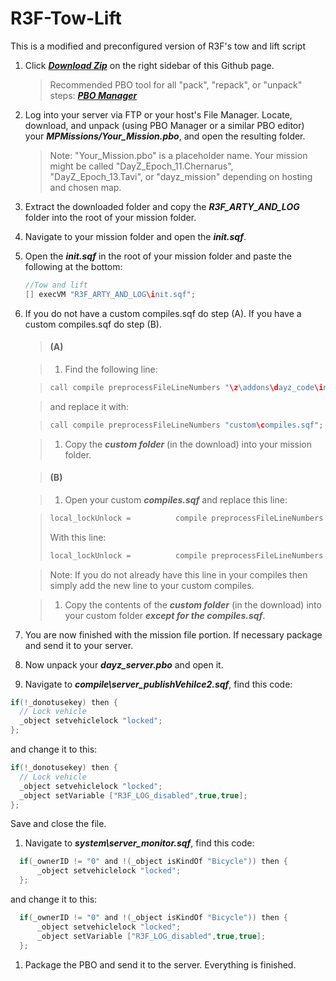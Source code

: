 R3F-Tow-Lift
============

This is a modified and preconfigured version of R3F's tow and lift script

1. Click ***[Download Zip](https://github.com/noxsicarius/R3F-Tow-Lift/archive/master.zip)*** on the right sidebar of this Github page.

	> Recommended PBO tool for all "pack", "repack", or "unpack" steps: ***[PBO Manager](http://www.armaholic.com/page.php?id=16369)***

1. Log into your server via FTP or your host's File Manager. Locate, download, and unpack (using PBO Manager or a similar PBO editor) your ***MPMissions/Your_Mission.pbo***, and open the resulting folder.
 
	> Note: "Your_Mission.pbo" is a placeholder name. Your mission might be called "DayZ_Epoch_11.Chernarus", "DayZ_Epoch_13.Tavi", or "dayz_mission" depending on hosting and chosen map.

1. Extract the downloaded folder and copy the ***R3F_ARTY_AND_LOG*** folder into the root of your mission folder.
1. Navigate to your mission folder and open the ***init.sqf***.
1. Open the ***init.sqf*** in the root of your mission folder and paste the following at the bottom:
	
	~~~~java
	//Tow and lift
	[] execVM "R3F_ARTY_AND_LOG\init.sqf";
	~~~~

1. If you do not have a custom compiles.sqf do step (A). If you have a custom compiles.sqf do step (B).
	   
	> #### (A)

	> 1. Find the following line:
	
	>  	~~~~java
	>	call compile preprocessFileLineNumbers "\z\addons\dayz_code\init\compiles.sqf";
	>	~~~~
	  
	>  	and replace it with:
	  
	>  	~~~~java
	>  	call compile preprocessFileLineNumbers "custom\compiles.sqf";
	>  	~~~~
	
	> 1. Copy the ***custom folder*** (in the download) into your mission folder.
	
	> #### (B)

	> 1. Open your custom ***compiles.sqf*** and replace this line:

	> 	~~~~java
	>	local_lockUnlock =			compile preprocessFileLineNumbers "\z\addons\dayz_code\compile\local_lockUnlock.sqf";
	> 	~~~~
	> With this line:
	> 	~~~~java
	>	local_lockUnlock =			compile preprocessFileLineNumbers "custom\local_lockUnlock.sqf";
	> 	~~~~
	
	> 	Note: If you do not already have this line in your compiles then simply add the new line to your custom compiles.
	
	> 1. Copy the contents of the ***custom folder*** (in the download) into your custom folder ***except for the compiles.sqf***.


  
1. You are now finished with the mission file portion. If necessary package and send it to your server.
1. Now unpack your ***dayz_server.pbo*** and open it.
1. Navigate to ***compile\server_publishVehilce2.sqf***, find this code:

  ~~~~java
  if(!_donotusekey) then {
    // Lock vehicle
    _object setvehiclelock "locked";
  };
  ~~~~
  
  and change it to this:
  
  ~~~~java
  if(!_donotusekey) then {
    // Lock vehicle
    _object setvehiclelock "locked";
    _object setVariable ["R3F_LOG_disabled",true,true];
  };
  ~~~~
  
  Save and close the file.
  
1. Navigate to ***system\server_monitor.sqf***, find this code:

  ~~~~java
    if(_ownerID != "0" and !(_object isKindOf "Bicycle")) then {
    	_object setvehiclelock "locked";
    };
  ~~~~
  
  and change it to this:
  
  ~~~~java
    if(_ownerID != "0" and !(_object isKindOf "Bicycle")) then {
    	_object setvehiclelock "locked";
    	_object setVariable ["R3F_LOG_disabled",true,true];
    };
  ~~~~
  
1. Package the PBO and send it to the server. Everything is finished.
